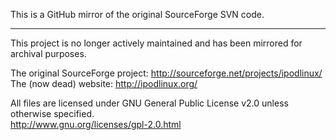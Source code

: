 This is a GitHub mirror of the original SourceForge SVN code.  

---

This project is no longer actively maintained and has been mirrored for archival purposes.  

The original SourceForge project: http://sourceforge.net/projects/ipodlinux/  
The (now dead) website: http://ipodlinux.org/  

All files are licensed under GNU General Public License v2.0 unless otherwise specified.  
http://www.gnu.org/licenses/gpl-2.0.html  
